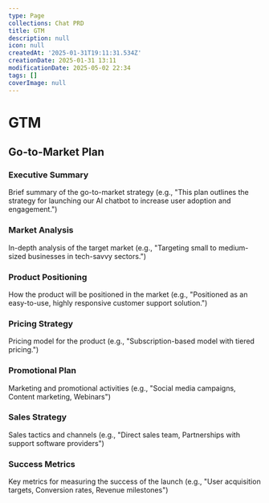 ```yaml
---
type: Page
collections: Chat PRD
title: GTM
description: null
icon: null
createdAt: '2025-01-31T19:11:31.534Z'
creationDate: 2025-01-31 13:11
modificationDate: 2025-05-02 22:34
tags: []
coverImage: null
---
```


# GTM

## Go-to-Market Plan

### Executive Summary

Brief summary of the go-to-market strategy (e.g., "This plan outlines the strategy for launching our AI chatbot to increase user adoption and engagement.")

### Market Analysis

In-depth analysis of the target market (e.g., "Targeting small to medium-sized businesses in tech-savvy sectors.")

### Product Positioning

How the product will be positioned in the market (e.g., "Positioned as an easy-to-use, highly responsive customer support solution.")

### Pricing Strategy

Pricing model for the product (e.g., "Subscription-based model with tiered pricing.")

### Promotional Plan

Marketing and promotional activities (e.g., "Social media campaigns, Content marketing, Webinars")

### Sales Strategy

Sales tactics and channels (e.g., "Direct sales team, Partnerships with support software providers")

### Success Metrics

Key metrics for measuring the success of the launch (e.g., "User acquisition targets, Conversion rates, Revenue milestones")

